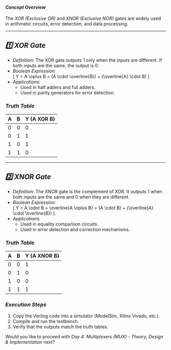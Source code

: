 
#### *Concept Overview*  
The *XOR (Exclusive OR)* and *XNOR (Exclusive NOR)* gates are widely used in arithmetic circuits, error detection, and data processing.  

---

## *1️⃣ XOR Gate*  
- *Definition:* The XOR gate outputs 1 only when the inputs are different. If both inputs are the same, the output is 0.  
- *Boolean Expression:*  
  \[
  Y = A \oplus B = (A \cdot \overline{B}) + (\overline{A} \cdot B)
  \]
- *Applications:*  
  - Used in half adders and full adders.  
  - Used in parity generators for error detection.  

### *Truth Table*  

| A | B | Y (A XOR B) |
|---|---|------------|
| 0 | 0 | 0 |
| 0 | 1 | 1 |
| 1 | 0 | 1 |
| 1 | 1 | 0 |

---

## *2️⃣ XNOR Gate*  
- *Definition:* The XNOR gate is the complement of XOR. It outputs 1 when both inputs are the same and 0 when they are different.  
- *Boolean Expression:*  
  \[
  Y = A \odot B = \overline{A \oplus B} = (A \cdot B) + (\overline{A} \cdot \overline{B})
  \]
- *Applications:*  
  - Used in equality comparison circuits.  
  - Used in error detection and correction mechanisms.  

### *Truth Table*  

| A | B | Y (A XNOR B) |
|---|---|-------------|
| 0 | 0 | 1 |
| 0 | 1 | 0 |
| 1 | 0 | 0 |
| 1 | 1 | 1 |



### *Execution Steps*  
1. Copy the Verilog code into a simulator (ModelSim, Xilinx Vivado, etc.).  
2. Compile and run the testbench.  
3. Verify that the outputs match the truth tables.  

Would you like to proceed with *Day 4: Multiplexers (MUX) - Theory, Design & Implementation* next?

